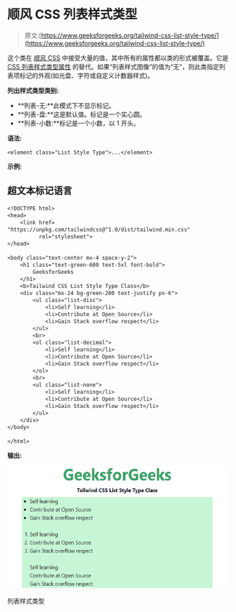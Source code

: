 # 顺风 CSS 列表样式类型

> 原文:[https://www.geeksforgeeks.org/tailwind-css-list-style-type/](https://www.geeksforgeeks.org/tailwind-css-list-style-type/)

这个类在 [<u>顺风 CSS</u>](https://www.geeksforgeeks.org/css-tailwind-introduction/) 中接受大量的值，其中所有的属性都以类的形式被覆盖。它是 [<u>CSS 列表样式类型属性</u>](https://www.geeksforgeeks.org/css-list-style-type-property/) 的替代。如果“列表样式图像”的值为“无”，则此类指定列表项标记的外观(如光盘、字符或自定义计数器样式)。

**列出样式类型类别:**

*   **列表-无:**此模式下不显示标记。
*   **列表-盘:**这是默认值。标记是一个实心圆。
*   **列表-小数:**标记是一个小数，以 1 开头。

**语法:**

```
<element class="List Style Type">...</element>
```

**示例:**

## 超文本标记语言

```
<!DOCTYPE html> 
<head> 
    <link href=
"https://unpkg.com/tailwindcss@^1.0/dist/tailwind.min.css" 
          rel="stylesheet"> 
</head> 

<body class="text-center mx-4 space-y-2"> 
    <h1 class="text-green-600 text-5xl font-bold">
        GeeksforGeeks
    </h1> 
    <b>Tailwind CSS List Style Type Class</b> 
    <div class="mx-24 bg-green-200 text-justify px-6">
        <ul class="list-disc">
            <li>Self learning</li>
            <li>Contribute at Open Source</li>
            <li>Gain Stack overflow respect</li>
        </ul>
        <br>
        <ol class="list-decimal">
            <li>Self learning</li>
            <li>Contribute at Open Source</li>
            <li>Gain Stack overflow respect</li>        
        </ol>
        <br>
        <ul class="list-none">
            <li>Self learning</li>
            <li>Contribute at Open Source</li>
            <li>Gain Stack overflow respect</li>        
        </ul>
    </div>
</body> 

</html> 
```

**输出:**

![](img/fce5343d1f5de2fedc98d77494c85f25.png)

列表样式类型